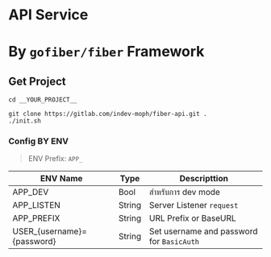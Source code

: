# API Service
# By `gofiber/fiber` Framework

## Get Project
```shell
cd __YOUR_PROJECT__

git clone https://gitlab.com/indev-moph/fiber-api.git .
./init.sh
```

### Config BY ENV

> ENV Prefix: `APP_`

| ENV Name                   | Type   | Descripttion                              |
| -------------------------- | ------ | ----------------------------------------- |
| APP_DEV                    | Bool   | สำหรับการ dev mode                         |
| APP_LISTEN                 | String | Server Listener `request`                 |
| APP_PREFIX                 | String | URL Prefix or BaseURL                     |
| USER_{username}={password} | String | Set username and password for `BasicAuth` |


